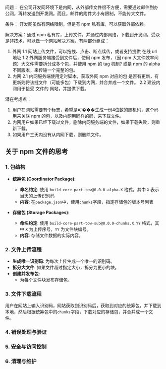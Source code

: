 问题： 在公司开发网环境下是内网，从外部传文件很不方便，需要通过邮件到办公网，再转发送到开发网。而且，邮件的附件大小有限制，不能传大文件。

条件： 开发网虽然有网络限制，但是有 npm 私有库，可以获取外部依赖。

解决方案：通过 npm 私有库，上传文件，并通过内部网络，下载到开发网。受众是非技术，可以做一个网站解决方案，有两部分组成：
1. 外网
   1.1 网站上传文件，可以拖拽、点击、断点续传，或者支持提供 在线 url 地址
   1.2 外网服务端接受到文件后，使用 npm 发布，（因 npm 大文件效率问题）大文件需要拆分成多个包，并使用 npm 的 tag 机制? 或是 npm 的 alpha 不同版本，来传输一个完整的包。
2. 内网
   2.1 内网服务端使用定时脚本，获取外网 npm 对应的包 是否有更新，有更新则将该批文件（可能多包）下载到内网，并合并成一个文件。
   2.2 建设内网用于接受 文件的 网站，并提供下载。


潜在考虑点：
1. 用户在网站需要有个标志，希望是可���生成一份4位数的随机码，这个码 用来关联 npm 的包，以及内网用同样的码，来下载文件。
2. 内网用户如果已经下载过文件，删除内网服务端的文件，如果下载失败，则重新下载。
3. 如果用户三天内没有从内网下载，则删除文件。



## 关于 npm 文件的思考

### 1. 包结构

- **统筹包 (Coordinator Package)**:
  - **命名约定**: 使用 `build-core-part-tow@0.0.0-alpha.X` 格式，其中 `X` 表示当天的上传识别码
  - **内容**: 在`package.json`中，使用`chunks`字段，指定存储包的版本号列表

- **存储包 (Storage Packages)**:
  - **命名约定**: 使用 `build-core-part-tow-sub@0.0.0-chunks.X.YY` 格式，其中 `X` 为上传序号，`YY` 为文件块编号。
  - **内容**: 存储文件数据的实际内容。

### 2. 文件上传流程

- **生成唯一识别码**: 为每次上传生成一个唯一的识别码。
- **拆分大文件**: 如果文件超过指定大小，拆分为更小的块。
- **创建并发布包**:
  - 为每个文件块发布存储包。

### 3. 文件下载流程
用户在网站上输入识别码，网站获取到识别码后，获取到对应的统筹包，并下载到本地，然后根据统筹包中的`chunks`字段，下载对应的存储包，并合并成一个文件。

### 4. 错误处理与验证


### 5. 安全与访问控制



### 6. 清理与维护






